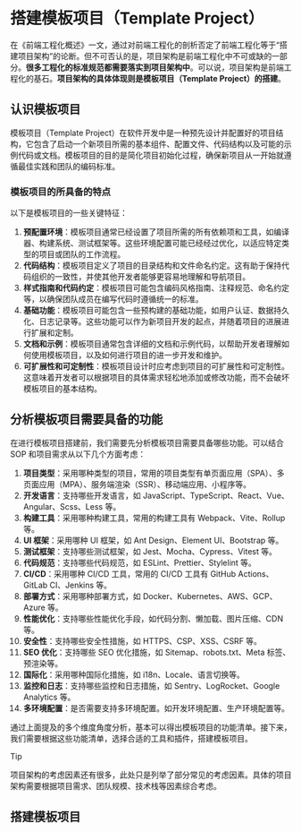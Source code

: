 # 搭建模板项目（Template Project）

在《前端工程化概述》一文，通过对前端工程化的剖析否定了前端工程化等于“搭建项目架构”的论断。但不可否认的是，项目架构是前端工程化中不可或缺的一部分。**很多工程化的标准规范都需要落实到项目架构中**。可以说，项目架构是前端工程化的基石。**项目架构的具体体现则是模板项目（Template Project）的搭建**。

## 认识模板项目

模板项目（Template Project）在软件开发中是一种预先设计并配置好的项目结构，它包含了启动一个新项目所需的基本组件、配置文件、代码结构以及可能的示例代码或文档。模板项目的目的是简化项目初始化过程，确保新项目从一开始就遵循最佳实践和团队的编码标准。

### 模板项目的所具备的特点

以下是模板项目的一些关键特征：

1. **预配置环境**：模板项目通常已经设置了项目所需的所有依赖项和工具，如编译器、构建系统、测试框架等。这些环境配置可能已经经过优化，以适应特定类型的项目或团队的工作流程。
2. **代码结构**：模板项目定义了项目的目录结构和文件命名约定。这有助于保持代码组织的一致性，并使其他开发者能够更容易地理解和导航项目。
3. **样式指南和代码约定**：模板项目可能包含编码风格指南、注释规范、命名约定等，以确保团队成员在编写代码时遵循统一的标准。
4. **基础功能**：模板项目可能包含一些预构建的基础功能，如用户认证、数据持久化、日志记录等。这些功能可以作为新项目开发的起点，并随着项目的进展进行扩展和定制。
5. **文档和示例**：模板项目通常包含详细的文档和示例代码，以帮助开发者理解如何使用模板项目，以及如何进行项目的进一步开发和维护。
6. **可扩展性和可定制性**：模板项目设计时应考虑到项目的可扩展性和可定制性。这意味着开发者可以根据项目的具体需求轻松地添加或修改功能，而不会破坏模板项目的基本结构。

## 分析模板项目需要具备的功能

在进行模板项目搭建前，我们需要先分析模板项目需要具备哪些功能。可以结合 SOP 和项目需求从以下几个方面考虑：

1. **项目类型**：采用哪种类型的项目，常用的项目类型有单页面应用（SPA）、多页面应用（MPA）、服务端渲染（SSR）、移动端应用、小程序等。
2. **开发语言**：支持哪些开发语言，如 JavaScript、TypeScript、React、Vue、Angular、Scss、Less 等。
3. **构建工具**：采用哪种构建工具，常用的构建工具有 Webpack、Vite、Rollup 等。
4. **UI 框架**：采用哪种 UI 框架，如 Ant Design、Element UI、Bootstrap 等。
5. **测试框架**：支持哪些测试框架，如 Jest、Mocha、Cypress、Vitest 等。
6. **代码规范**：支持哪些代码规范，如 ESLint、Prettier、Stylelint 等。
7. **CI/CD**：采用哪种 CI/CD 工具，常用的 CI/CD 工具有 GitHub Actions、GitLab CI、Jenkins 等。
8. **部署方式**：采用哪种部署方式，如 Docker、Kubernetes、AWS、GCP、Azure 等。
9. **性能优化**：支持哪些性能优化手段，如代码分割、懒加载、图片压缩、CDN 等。
10. **安全性**：支持哪些安全性措施，如 HTTPS、CSP、XSS、CSRF 等。
11. **SEO 优化**：支持哪些 SEO 优化措施，如 Sitemap、robots.txt、Meta 标签、预渲染等。
12. **国际化**：采用哪种国际化措施，如 i18n、Locale、语言切换等。
13. **监控和日志**：支持哪些监控和日志措施，如 Sentry、LogRocket、Google Analytics 等。
14. **多环境配置**：是否需要支持多环境配置。如开发环境配置、生产环境配置等。

通过上面提及的多个维度角度分析，基本可以得出模板项目的功能清单。接下来，我们需要根据这些功能清单，选择合适的工具和插件，搭建模板项目。

> [!TIP]
> 项目架构的考虑因素还有很多，此处只是列举了部分常见的考虑因素。具体的项目架构需要根据项目需求、团队规模、技术栈等因素综合考虑。

## 搭建模板项目
